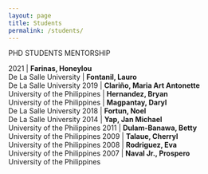 ```yaml
---
layout: page
title: Students
permalink: /students/
---
```

PHD STUDENTS MENTORSHIP

2021 | **Farinas, Honeylou** <br> De La Salle University
| **Fontanil, Lauro** <br> De La Salle University
2019 | **Clariño, Maria Art Antonette**	<br> University of the Philippines
| **Hernandez, Bryan** <br> University of the Philippines
| **Magpantay, Daryl** <br> De La Salle University
2018 | **Fortun, Noel** <br> De La Salle University
2014 | **Yap, Jan Michael** <br> University of the Philippines
2011 | **Dulam-Banawa, Betty** <br> University of the Philippines
2009 | **Talaue, Cherryl** <br> University of the Philippines
2008 | **Rodriguez, Eva** <br> University of the Philippines
2007 | **Naval Jr., Prospero** <br> University of the Philippines
